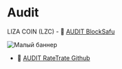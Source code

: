 # Audit
LIZA COIN (LZC) - 💠 [AUDIT BlockSafu](https://blocksafu.com/project-detail/0xA6550996403407481f2748a793aE40dA3b369F6d)

![Малый баннер]([https://ukit.com/uploads/s/l/4/j/l4j8wtlqendh/img/full_HRB9jARg.jpg](https://ukit.com/uploads/s/l/4/j/l4j8wtlqendh/img/full_RqIhzqNr.png))


- 💠 [AUDIT RateTrate Github](https://github.com/AuditRateTech/Smart-Contract-Audits/blob/main/Liza_Coin_0xA6550996403407481f2748a793aE40dA3b369F6d.pdf)
